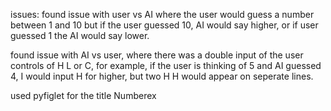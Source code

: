 issues:
found issue with user vs AI where the user would guess a number between 1 and 10 but if the user guessed 10, AI would say higher, or if user guessed 1 the AI would say lower.

found issue with AI vs user, where there was a double input of the user controls of H L or C, for example, if the user is thinking of 5 and AI guessed 4, I would input H for higher, but two H H would appear on seperate lines.


used pyfiglet for the title Numberex